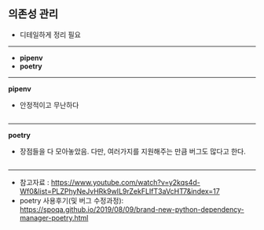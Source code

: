 **의존성 관리**
---
* 디테일하게 정리 필요 
---
* **pipenv**
* **poetry**
---
**pipenv**
* 안정적이고 무난하다 
```python
```

---
**poetry**
* 장점들을 다 모아놓았음. 다만, 여러가지를 지원해주는 만큼 버그도 많다고 한다.
```python

```

---
* 참고자료 : https://www.youtube.com/watch?v=y2kqs4d-Wf0&list=PLZPhyNeJvHRk9wIL9rZekFLIfT3aVcHT7&index=17
* poetry 사용후기(및 버그 수정과정): https://spoqa.github.io/2019/08/09/brand-new-python-dependency-manager-poetry.html 